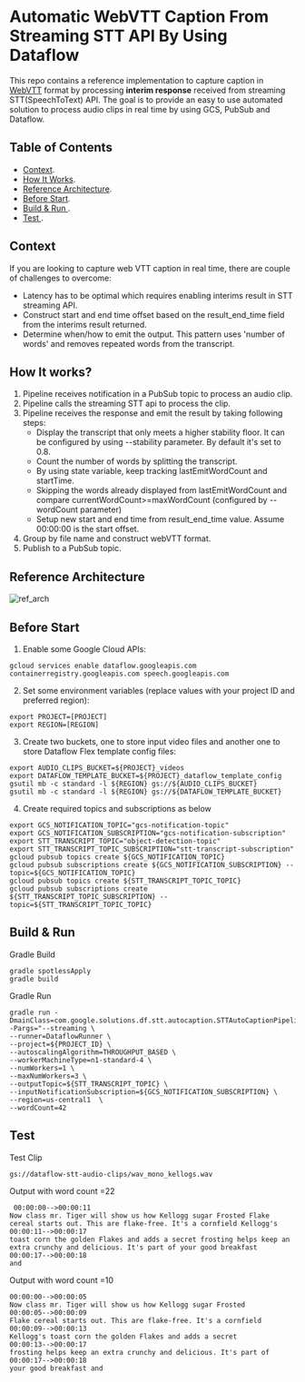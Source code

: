 # Automatic WebVTT Caption From Streaming STT API By Using Dataflow
This repo contains a reference implementation to capture caption in [WebVTT](https://en.wikipedia.org/wiki/WebVTT) format by processing <b>interim response</b> received from streaming STT(SpeechToText) API. The goal is to provide an easy to use automated solution to process audio clips  in real time by using GCS, PubSub and Dataflow. 

## Table of Contents  
* [Context](#context).  
* [How It Works](#how-it-works).   
* [Reference Architecture](#reference-architecture).
* [Before Start](#build-run).  
* [Build & Run ](#build-run). 
* [Test ](#test ). 

## Context
If you are looking to capture web VTT caption in real time, there are couple of challenges to overcome:
- Latency has to be optimal which requires enabling interims result in STT  streaming API.
- Construct start and end time offset based on the result_end_time field from the interims result returned.
- Determine when/how to emit the output.  This pattern uses 'number of words' and removes repeated words from the transcript. 

## How It works?
1. Pipeline receives notification in a PubSub topic to process an audio clip. 
2. Pipeline calls the streaming STT api to process the clip.
3. Pipeline receives the response and emit the result by taking following steps:
	* Display the transcript that only meets a higher stability floor. It can be configured by using --stability parameter. By default it's set to 0.8.
	* Count the number of words by splitting the transcript. 
	* By using state variable, keep tracking lastEmitWordCount and startTime.
	* Skipping the words already displayed from lastEmitWordCount and compare currentWordCount>=maxWordCount (configured by --wordCount parameter)
	* Setup new start and end time from result_end_time value. Assume 00:00:00 is the start offset.
4. Group by file name and construct webVTT format.
5. Publish to a PubSub topic.
## Reference Architecture
 ![ref_arch](diagram/stt_df_v1.png)
## Before Start
1. Enable some Google Cloud APIs:

```
gcloud services enable dataflow.googleapis.com containerregistry.googleapis.com speech.googleapis.com
```

2. Set some environment variables (replace values with your project ID and preferred region):

```
export PROJECT=[PROJECT]
export REGION=[REGION]
```

3. Create two buckets, one to store input video files and another one to store Dataflow Flex template config files:
```
export AUDIO_CLIPS_BUCKET=${PROJECT}_videos
export DATAFLOW_TEMPLATE_BUCKET=${PROJECT}_dataflow_template_config
gsutil mb -c standard -l ${REGION} gs://${AUDIO_CLIPS_BUCKET}
gsutil mb -c standard -l ${REGION} gs://${DATAFLOW_TEMPLATE_BUCKET}
```

4. Create required topics and subscriptions as below

```
export GCS_NOTIFICATION_TOPIC="gcs-notification-topic"
export GCS_NOTIFICATION_SUBSCRIPTION="gcs-notification-subscription"
export STT_TRANSCRIPT_TOPIC="object-detection-topic"
export STT_TRANSCRIPT_TOPIC_SUBSCRIPTION="stt-transcript-subscription"
gcloud pubsub topics create ${GCS_NOTIFICATION_TOPIC}
gcloud pubsub subscriptions create ${GCS_NOTIFICATION_SUBSCRIPTION} --topic=${GCS_NOTIFICATION_TOPIC}
gcloud pubsub topics create ${STT_TRANSCRIPT_TOPIC_TOPIC}
gcloud pubsub subscriptions create ${STT_TRANSCRIPT_TOPIC_SUBSCRIPTION} --topic=${STT_TRANSCRIPT_TOPIC_TOPIC}
```


## Build & Run

Gradle Build

```
gradle spotlessApply
gradle build
```

Gradle Run

```
gradle run -DmainClass=com.google.solutions.df.stt.autocaption.STTAutoCaptionPipeline -Pargs="--streaming \
--runner=DataflowRunner \
--project=${PROJECT_ID} \
--autoscalingAlgorithm=THROUGHPUT_BASED \
--workerMachineType=n1-standard-4 \
--numWorkers=1 \
--maxNumWorkers=3 \
--outputTopic=${STT_TRANSCRIPT_TOPIC} \
--inputNotificationSubscription=${GCS_NOTIFICATION_SUBSCRIPTION} \
--region=us-central1  \
--wordCount=42
```

## Test
Test Clip 
```
gs://dataflow-stt-audio-clips/wav_mono_kellogs.wav
```
Output with word count =22

```
 00:00:00-->00:00:11
Now class mr. Tiger will show us how Kellogg sugar Frosted Flake cereal starts out. This are flake-free. It's a cornfield Kellogg's 
00:00:11-->00:00:17
toast corn the golden Flakes and adds a secret frosting helps keep an extra crunchy and delicious. It's part of your good breakfast 
00:00:17-->00:00:18
and
```

Output with word count =10

```
00:00:00-->00:00:05
Now class mr. Tiger will show us how Kellogg sugar Frosted 
00:00:05-->00:00:09
Flake cereal starts out. This are flake-free. It's a cornfield 
00:00:09-->00:00:13
Kellogg's toast corn the golden Flakes and adds a secret 
00:00:13-->00:00:17
frosting helps keep an extra crunchy and delicious. It's part of 
00:00:17-->00:00:18
your good breakfast and 
```


